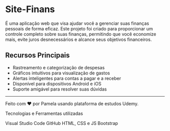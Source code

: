 # Site-Finans

É uma aplicação web que visa ajudar você a gerenciar suas finanças pessoais de forma eficaz. Este projeto foi criado para proporcionar um controle completo sobre suas finanças, permitindo que você economize mais, evite juros desnecessários e alcance seus objetivos financeiros.

## Recursos Principais

- Rastreamento e categorização de despesas
- Gráficos intuitivos para visualização de gastos
- Alertas inteligentes para contas a pagar e a receber
- Disponível para dispositivos Android e iOS
- Suporte amigável para resolver suas dúvidas

---

Feito com ❤️ por Pamela usando plataforma de estudos Udemy.


Tecnologias e Ferramentas utilizadas

Visual Studio Code
GitHub
HTML, CSS e JS
Bootstrap
